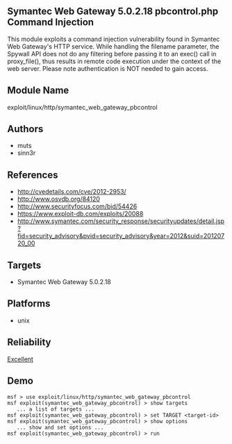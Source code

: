 ## Symantec Web Gateway 5.0.2.18 pbcontrol.php Command Injection

This module exploits a command injection vulnerability found 
in Symantec Web Gateway's HTTP service. While handling the 
filename parameter, the Spywall API does not do any 
filtering before passing it to an exec() call in 
proxy_file(), thus results in remote code execution under 
the context of the web server. Please note authentication is 
NOT needed to gain access.


## Module Name
exploit/linux/http/symantec_web_gateway_pbcontrol

## Authors
* muts
* sinn3r


## References
* http://cvedetails.com/cve/2012-2953/
* http://www.osvdb.org/84120
* http://www.securityfocus.com/bid/54426
* https://www.exploit-db.com/exploits/20088
* http://www.symantec.com/security_response/securityupdates/detail.jsp?fid=security_advisory&pvid=security_advisory&year=2012&suid=20120720_00



## Targets
* Symantec Web Gateway 5.0.2.18


## Platforms
* unix

## Reliability
[Excellent](https://github.com/rapid7/metasploit-framework/wiki/Exploit-Ranking)

## Demo

```
msf > use exploit/linux/http/symantec_web_gateway_pbcontrol
msf exploit(symantec_web_gateway_pbcontrol) > show targets
   ... a list of targets ...
msf exploit(symantec_web_gateway_pbcontrol) > set TARGET <target-id>
msf exploit(symantec_web_gateway_pbcontrol) > show options
   ... show and set options ...
msf exploit(symantec_web_gateway_pbcontrol) > run
```
    
    